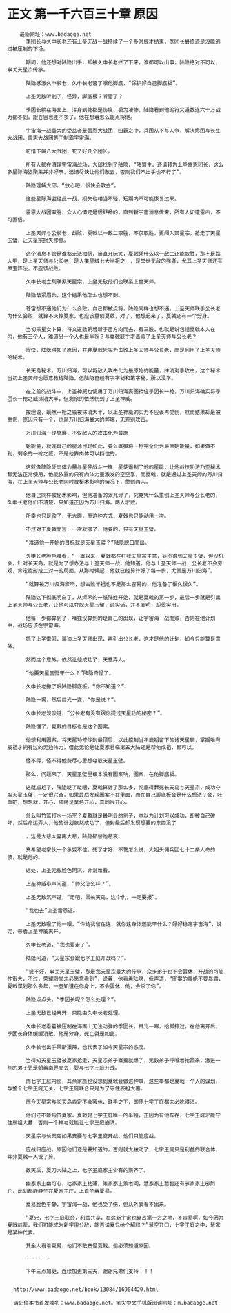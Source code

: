 # 正文 第一千六百三十章 原因
        最新网址：www.badaoge.net
          季团长与久申长老还有上圣无敌一战持续了一个多时辰才结束，季团长最终还是没能逃过被压制的下场。
      
          期间，他还想对陆隐出手，却被久申长老拦了下来，谁都可以出事，陆隐绝对不可以，事关天星宗传承。
      
          陆隐感激久申长老，久申长老瞥了眼他脚底，“保护好自己脚底板”。
      
          上圣无敌听到了，怪异，脚底板？听错了？
      
          季团长躺在海面上，浑身到处都是伤痕，极为凄惨，陆隐看到他的符文道数连六十万战力都不到，跟苍宙也差不多了，他在想着怎么能点将他。
      
          宇宙海一战最大的受益者是雷恩大战团，四霸之中，兵团从不与人争，解决烬团与长生大战团，雷恩大战团等于制霸宇宙海。
      
          可惜下属八大战团，死了好几个团长。
      
          所有人都在清理宇宙海战场，大邱找到了陆隐，“陆盟主，还请转告上圣雷恩团长，这么多星际海盗聚集并非好事，还请尽快让他们散去，否则我们不出手也不行了”。
      
          陆隐理解大邱，“放心吧，很快会散去”。
      
          这些星际海盗经此一战，损失也相当不轻，短期内不可能恢复过来。
      
          雷恩大战团取胜，众人心情还是很舒畅的，直到新宇宙消息传来，所有人如遭雷击，不可置信。
      
          上圣天师与公长老，战败，夏戟以一敌二取胜，不仅取胜，更闯入天星宗，抢走了天星玉璧，让天星宗损失惨重。
      
          这个消息不管是谁都无法相信，简直开玩笑，夏戟凭什么以一敌二还能取胜，那不是路人甲，是上圣天师与公长老，是人类星域七大半祖之一，是举世无敌的强者，尤其上圣天师还有原宝阵法，不应该战败。
      
          久申长老立刻联系天星宗，上圣无敌他们也联系上圣天师。
      
          陆隐皱紧眉头，这个结果他怎么也想不到。
      
          苍宙想不通他们为什么会败，自己都被点将，陆隐同样也想不通，上圣天师联手公长老为什么会败，就算不灭掉夏家，也应该重创夏戟，对了，他想起来了，夏戟还有一个分身。
      
          当初采星女卜算，符文道数朝着新宇宙方向而去，有三股，也就是说包括夏戟本人在内，他有三个人，难道另一个人也是半祖？与夏戟联手才击败了上圣天师与公长老？
      
          很快，陆隐得知了原因，并非夏戟凭实力击败上圣天师与公长老，而是利用了上圣天师的秘术。
      
          长天岛秘术，万川归海，可以将敌人攻击化为最原始的能量，抹消对手攻击，这个秘术当初上圣天师也愿意教给陆隐，但陆隐已经有宇字秘和策字秘，所以没学。
      
          在之前的战斗中，上圣神威也使用了万川归海妄图挡住季团长一枪，万川归海确实将季团长一枪之威抹消大半，但剩余的依然伤到了上圣神威。
      
          按理说，既然一枪之威被抹消大半，以上圣神威的实力不应该再受创，然而结果却是被重伤，原因只有一个，也是万川归海最大的弊端，无差别攻击。
      
          万川归海一经施展，不仅敌人的攻击化为最原
      
          始能量，就连自己的星源也是如此，要么直接将一枪完全化为最原始能量，如果做不到，剩余的一枪之威，不是他靠肉体可以挡住的。
      
          这就像陆隐凭肉体力量与星使战斗一样，星使遏制了他的星能，让他战技功法乃至秘术都无法正常使用，他能依靠的只有肉体力量激发的空空掌，而夏戟，就是通过上圣天师的万川归海，在上圣天师与公长老同时被秘术影响的情况下，重创两人。
      
          他自己同样被秘术影响，但他准备的太充分了，究竟凭什么重创上圣天师与公长老的，久申长老他们不清楚，只知道正因为万川归海，两人才败。
      
          所幸也只是败了，无大碍，而这种方式，夏戟也只能动用一次。
      
          不过对于夏戟而言，一次就够了，他要的，只有天星玉璧。
      
          “难道他一开始的目标就是天星玉璧？”陆隐脱口而出。
      
          久申长老脸色难看，“一直以来，夏戟都在打我天星宗主意，妄图得到天星玉璧，但没机会，针对长天岛，就是为了想办法与上圣天师一战，他知道，他与上圣天师一战，公长老不会旁观，肯定能形成二对一的局面，从那时候起，他就已经算计好了每一步，尤其是万川归海”。
      
          “就算被万川归海影响，想击败半祖也不是那么容易的，他准备了很久很久”。
      
          陆隐这下彻底明白了，从烬禾的一纸陆姓开始，就是夏戟的第一步，最后一步就是引出上圣天师与公长老，让他可以夺取天星玉璧，说实话，并不高明，却很实用。
      
          他每一步都算到了，唯独没算到的是自己的出现，让宇宙海一战而败，否则在他计划中，战场应该在宇宙海。
      
          抓了上圣雷恩，逼迫上圣天师出现，再引出公长老，这才是他的计划，如今只能算是意外。
      
          然而这个意外，依然让他成功了，天意弄人。
      
          “他要天星玉璧干什么？”陆隐奇怪了。
      
          久申长老撇了眼陆隐脚底板，“你不知道？”。
      
          陆隐一愣，然后目光一变，“你是说？”。
      
          久申长老淡淡道，“公长老有没有跟你提过天星功的秘密？”。
      
          陆隐懂了，夏戟的目标也是这个图案。
      
          他想利用图案，将天星功修炼到最顶层，以此控制当年辰祖留下的诸天星辰，掌握唯有辰祖才拥有过的无边伟力，借此无论是让夏家君临第五大陆还是帮他成祖，都可以。
      
          怪不得，怪不得他费尽心思想夺取天星玉璧。
      
          那么，问题来了，天星玉璧里根本没有图案呐，图案，在他脚底板。
      
          这就尴尬了，陆隐眨了眨眼，夏戟算计了那么多，彻底得罪死长天岛与天星宗，成功夺取天星玉璧，一定很兴奋，如果最后发现图案不在里面，而在自己脚底板会是什么想法？会，吐血吧，想想就，开心，陆隐是莫名开心，真的很开心。
      
          什么叫竹篮打水一场空？夏戟就是最明显的例子，本以为计划可以成功，却被自己破坏，然后命运弄人，他的计划依然成功了，但到最后却发现想要的东西没了
      
          ，这是大悲大喜再大悲，陆隐都替他悲哀。
      
          真希望老家伙一个承受不住，死了才好，不管怎么说，大姐头佣兵团七十二条人命的债，就是他的。
      
          远处，上圣无敌脸色阴沉，非常难看。
      
          上圣神威小声问道，“师父怎么样？”。
      
          上圣无敌沉声道，“走吧，回长天岛，这个仇，一定要报”。
      
          “我也去”上圣雷恩道。
      
          上圣无敌瞪了他一眼，“你给我留在这，就你这身体还能干什么？好好稳定宇宙海”，说完，带着上圣神威离开。
      
          久申长老道，“我也要走了”。
      
          陆隐问道，“天星宗会跟七字王庭开战吗？”。
      
          “说不好，事关天星玉璧，那是我天星宗最大的传承，众多弟子也不会罢休，开战的可能性很大，不过，荣耀殿堂未必愿意看到”，说着，他看着陆隐，低声道，“图案的事绝不要暴露，夏戟谋划那么多年，一旦知道在你身上，不会罢休，他，会杀了你”。
      
          陆隐点点头，“季团长呢？怎么处理？”。
      
          上圣无敌已经离开，只能由久申长老处理。
      
          久申长老看着被压制在海面上无法动弹的季团长，目光一寒，抬脚掠过，在他离开后，季团长身体缓缓消散，他是分身，死亡就是如此。
      
          久申长老出手果断狠辣，也代表了如今天星宗的态度。
      
          当得知天星玉璧被夏家抢走，天星宗弟子直接就爆了，无数弟子呼喊着抢回来，激进一些的弟子更是朝着南界而去，要与七字王庭开战。
      
          而七字王庭内部，其余家族也没想到夏戟会做这种事，这些事都是夏戟一个人的谋划，与整个七字王庭无关，七字王庭联合只是为了守住辰祖大墓。
      
          而今天星宗与长天岛肯定不会罢休，联手之下，即便七字王庭都未必吃得消。
      
          他们还不能指责夏家，夏戟是七字王庭唯一的半祖，正因为有他存在，七字王庭才能守住辰祖大墓，否则一个禅老就能让七字王庭崩溃。
      
          天星宗与长天岛如果真要与七字王庭开战，他们只能应战。
      
          应战归应战，原因他们还是要知道的，否则就太被动了，七字王庭只是利益的联合体，并非夏戟一人说了算。
      
          数天后，夏刀大陆之上，七字王庭家主少有的聚齐了。
      
          幽家家主幽可心，枯家家主枯蒲，策家家主策老阎，慧家家主慧智还有邪家家主邪阿花，此刻都静静坐在夏家主厅，上首坐着夏易。
      
          夏易脸色平静，宇宙海一战，他也受了伤，但从外表看不出来。
      
          “夏兄，七字王庭联合，利益共享，在这新宇宙也算占据一方之地，不容易啊，如今因为夏戟前辈，我们可能成为新宇宙公敌，能否请夏兄给个解释？”慧空开口，七字王庭之中，慧家是某种代表。
      
          其余人看着夏易，他们不敢责怪夏戟，但必须知道原因。
      
          --------
      
          下午三点加更，连续加更第三天，谢谢兄弟们支持！！！
      
      
      http://www.badaoge.net/book/13084/16904429.html
      
      请记住本书首发域名：www.badaoge.net。笔尖中文手机版阅读网址：m.badaoge.net